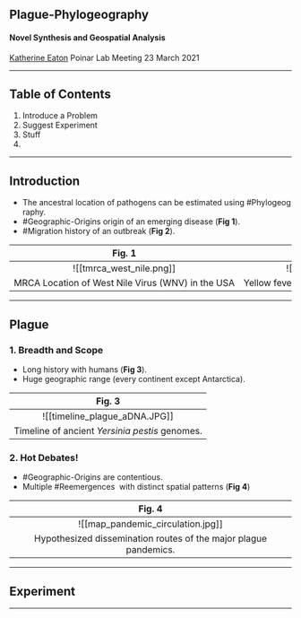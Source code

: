 ## Plague-Phylogeography

####  Novel Synthesis and Geospatial Analysis

[Katherine Eaton](https://ktmeaton.github.io/)
Poinar Lab Meeting
23 March 2021

---

## Table of Contents

1. Introduce a Problem
2. Suggest Experiment
3. Stuff
4. 
---

## Introduction

 - The ancestral location of pathogens can be estimated using #Phylogeography.
- #Geographic-Origins origin of an emerging disease (**Fig 1**).
- #Migration history of an outbreak (**Fig 2**).

| Fig. 1                                            |                   Fig 2.                    |
|:-------------------------------------------------:|:-------------------------------------------:|
| ![[tmrca_west_nile.png]]                          |            ![[spread3_YFV.JPG]]             |
| MRCA Location of West Nile Virus (WNV) in the USA | Yellow fever virus (YFV) epidemic in Brazil |

---

## Plague

### 1. Breadth and Scope
- Long history with humans (**Fig 3**).
- Huge geographic range (every continent except Antarctica).

|                      Fig. 3                       |
|:-------------------------------------------------:|
|           ![[timeline_plague_aDNA.JPG]]           |
| Timeline of ancient <i>Yersinia pestis</i> genomes. | 


### 2. Hot Debates!
- #Geographic-Origins  are contentious.
- Multiple #Reemergences  with distinct spatial patterns (**Fig 4**)

|                       Fig. 4                        |
|:---------------------------------------------------:|
|              ![[map_pandemic_circulation.jpg]]                     |
| Hypothesized dissemination routes of the major plague pandemics. |


---

## Experiment

---